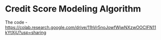 # Credit Score Modeling Algorithm
The code - 
<https://colab.research.google.com/drive/11hVr5noJowfWjwNXzwOOCIFN11kYtXjU?usp=sharing>
